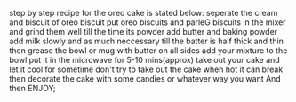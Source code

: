step by step recipe for the oreo cake is stated below:
seperate the cream and biscuit of oreo biscuit
put oreo biscuits and parleG biscuits in the mixer and grind them well till the time its powder
add butter and baking powder
add milk slowly and as much neccessary till the batter is half thick and thin
then grease the bowl or mug with butter on all sides
add your mixture to the bowl 
put it in the microwave for 5-10 mins(approx)
take out your cake and let it cool for sometime 
don't try to take out the cake when hot it can break
then decorate the cake with some candies or whatever way you want 
And then ENJOY; 